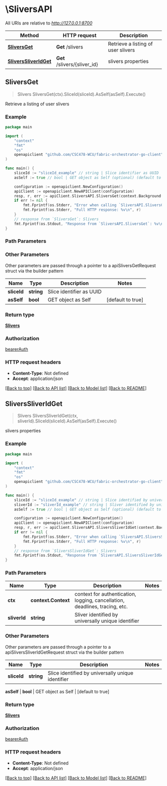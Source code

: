 # \SliversAPI

All URIs are relative to *http://127.0.0.1:8700*

Method | HTTP request | Description
------------- | ------------- | -------------
[**SliversGet**](SliversAPI.md#SliversGet) | **Get** /slivers | Retrieve a listing of user slivers
[**SliversSliverIdGet**](SliversAPI.md#SliversSliverIdGet) | **Get** /slivers/{sliver_id} | slivers properties



## SliversGet

> Slivers SliversGet(ctx).SliceId(sliceId).AsSelf(asSelf).Execute()

Retrieve a listing of user slivers



### Example

```go
package main

import (
	"context"
	"fmt"
	"os"
	openapiclient "github.com/CSC478-WCU/fabric-orchestrator-go-client"
)

func main() {
	sliceId := "sliceId_example" // string | Slice identifier as UUID
	asSelf := true // bool | GET object as Self (optional) (default to true)

	configuration := openapiclient.NewConfiguration()
	apiClient := openapiclient.NewAPIClient(configuration)
	resp, r, err := apiClient.SliversAPI.SliversGet(context.Background()).SliceId(sliceId).AsSelf(asSelf).Execute()
	if err != nil {
		fmt.Fprintf(os.Stderr, "Error when calling `SliversAPI.SliversGet``: %v\n", err)
		fmt.Fprintf(os.Stderr, "Full HTTP response: %v\n", r)
	}
	// response from `SliversGet`: Slivers
	fmt.Fprintf(os.Stdout, "Response from `SliversAPI.SliversGet`: %v\n", resp)
}
```

### Path Parameters



### Other Parameters

Other parameters are passed through a pointer to a apiSliversGetRequest struct via the builder pattern


Name | Type | Description  | Notes
------------- | ------------- | ------------- | -------------
 **sliceId** | **string** | Slice identifier as UUID | 
 **asSelf** | **bool** | GET object as Self | [default to true]

### Return type

[**Slivers**](Slivers.md)

### Authorization

[bearerAuth](../README.md#bearerAuth)

### HTTP request headers

- **Content-Type**: Not defined
- **Accept**: application/json

[[Back to top]](#) [[Back to API list]](../README.md#documentation-for-api-endpoints)
[[Back to Model list]](../README.md#documentation-for-models)
[[Back to README]](../README.md)


## SliversSliverIdGet

> Slivers SliversSliverIdGet(ctx, sliverId).SliceId(sliceId).AsSelf(asSelf).Execute()

slivers properties



### Example

```go
package main

import (
	"context"
	"fmt"
	"os"
	openapiclient "github.com/CSC478-WCU/fabric-orchestrator-go-client"
)

func main() {
	sliceId := "sliceId_example" // string | Slice identified by universally unique identifier
	sliverId := "sliverId_example" // string | Sliver identified by universally unique identifier
	asSelf := true // bool | GET object as Self (optional) (default to true)

	configuration := openapiclient.NewConfiguration()
	apiClient := openapiclient.NewAPIClient(configuration)
	resp, r, err := apiClient.SliversAPI.SliversSliverIdGet(context.Background(), sliverId).SliceId(sliceId).AsSelf(asSelf).Execute()
	if err != nil {
		fmt.Fprintf(os.Stderr, "Error when calling `SliversAPI.SliversSliverIdGet``: %v\n", err)
		fmt.Fprintf(os.Stderr, "Full HTTP response: %v\n", r)
	}
	// response from `SliversSliverIdGet`: Slivers
	fmt.Fprintf(os.Stdout, "Response from `SliversAPI.SliversSliverIdGet`: %v\n", resp)
}
```

### Path Parameters


Name | Type | Description  | Notes
------------- | ------------- | ------------- | -------------
**ctx** | **context.Context** | context for authentication, logging, cancellation, deadlines, tracing, etc.
**sliverId** | **string** | Sliver identified by universally unique identifier | 

### Other Parameters

Other parameters are passed through a pointer to a apiSliversSliverIdGetRequest struct via the builder pattern


Name | Type | Description  | Notes
------------- | ------------- | ------------- | -------------
 **sliceId** | **string** | Slice identified by universally unique identifier | 

 **asSelf** | **bool** | GET object as Self | [default to true]

### Return type

[**Slivers**](Slivers.md)

### Authorization

[bearerAuth](../README.md#bearerAuth)

### HTTP request headers

- **Content-Type**: Not defined
- **Accept**: application/json

[[Back to top]](#) [[Back to API list]](../README.md#documentation-for-api-endpoints)
[[Back to Model list]](../README.md#documentation-for-models)
[[Back to README]](../README.md)

